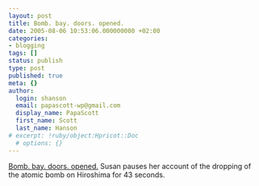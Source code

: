 ```yaml
---
layout: post
title: Bomb. bay. doors. opened.
date: 2005-08-06 10:53:06.000000000 +02:00
categories:
- blogging
tags: []
status: publish
type: post
published: true
meta: {}
author:
  login: shanson
  email: papascott-wp@gmail.com
  display_name: PapaScott
  first_name: Scott
  last_name: Hanson
# excerpt: !ruby/object:Hpricot::Doc
  # options: {}
---
```

<p><a href="http://www.2020hindsight.org/2005/08/05/1945-suspense/" title="2020 Hindsight &raquo; 1945: Suspense">Bomb. bay. doors. opened.</a> Susan pauses her account of the dropping of the atomic bomb on Hiroshima for 43 seconds.</p>
